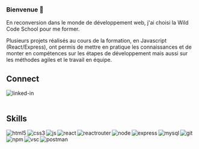 ### Bienvenue 👋

En reconversion dans le monde de développement web, j'ai choisi la Wild Code School pour me former.

Plusieurs projets réalisés au cours de la formation, en Javascript (React/Express), ont permis de mettre en pratique les connaissances et de monter en compétences sur les étapes de développement mais aussi sur les méthodes agiles et le travail en équipe. 

## Connect
[<img align="left" alt="linked-in" src="https://img.shields.io/badge/linkedin-%230077B5.svg?&style=for-the-badge&logo=linkedin&logoColor=white" />](https://www.linkedin.com/in/laura-trehout)

<br/>
<br/>

## Skills



<img align="left" alt="html5" src="https://img.shields.io/badge/HTML5-E34F26?logo=html5&logoColor=black" />

<img align="left" alt="css3" src="https://img.shields.io/badge/CSS3-1572B6?logo=css3&logoColor=white" />

<img align="left" alt="js" src="https://img.shields.io/badge/Javascript-F7DF1E?logo=javascript&logoColor=black" />

<img align="left" alt="react" src="https://img.shields.io/badge/React-61DAFB?logo=react&logoColor=white" />

<img align="left" alt="reactrouter" src="https://img.shields.io/badge/React%20Router-CA4245?logo=react-router&logoColor=black" />

<img align="left" alt="node" src="https://img.shields.io/badge/Node-339933?logo=node-dot-js&logoColor=white" />

<img align="left" alt="express" src="https://img.shields.io/badge/Express-000000?logo=express&logoColor=white" />

<img align="left" alt="mysql" src="https://img.shields.io/badge/MySQL-4479A1?logo=mysql&logoColor=black" />

<img align="left" alt="git" src="https://img.shields.io/badge/Git-F05032?logo=git&logoColor=white" />

<img align="left" alt="npm" src="https://img.shields.io/badge/npm-CB3837?logo=npm&logoColor=black" />

<img align="left" alt="vsc" src="https://img.shields.io/badge/VSCode-007ACC?logo=visual-studio-code&logoColor=white" />

<img align="left" alt="postman" src="https://img.shields.io/badge/Postman-FF6C37?logo=postman&logoColor=black" />


